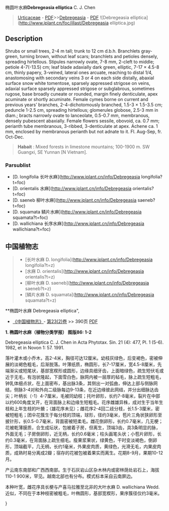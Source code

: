 椭圆叶水麻**Debregeasia elliptica** C. J. Chen

> [Urticaceae](http://www.iplant.cn/info/Urticaceae?t=foc) - [PDF](http://www.iplant.cn/foc/pdf/Urticaceae.pdf)>>[Debregeasia](http://www.iplant.cn/info/Debregeasia?t=foc) - [PDF](http://www.iplant.cn/foc/pdf/Debregeasia.pdf)
![Debregeasia elliptica](http://www.iplant.cn/foc/illast/Debregeasia elliptica.jpg)

## Description

Shrubs or small trees, 2-4 m tall; trunk to 12 cm d.b.h. Branchlets gray-green, turning brown, without leaf scars; branchlets and petioles densely, spreading hirtellous. Stipules narrowly ovate, 7-8 mm, 2-cleft to middle; petiole 4-7(-13.5) cm; leaf blade adaxially dark green, elliptic, 7-17 × 4.5-8 cm, thinly papery, 3-veined, lateral ones arcuate, reaching to distal 1/4, anastomosing with secondary veins 3 or 4 on each side distally, abaxial surface snow white tomentose, sparsely appressed strigose on veins, adaxial surface sparsely appressed strigose or subglabrous, sometimes rugose, base broadly cuneate or rounded, margin finely denticulate, apex acuminate or shortly acuminate. Female cymes borne on current and previous years’ branches, 2-4-dichotomously branched, 1.5-3 × 1.5-3.5 cm; peduncle 1-2.5 cm, spreading hirtellous; glomerules globose, 2.5-3 mm in diam.; bracts narrowly ovate to lanceolate, 0.5-0.7 mm, membranous, densely pubescent abaxially. Female flowers sessile, obovoid, ca. 0.7 mm; perianth tube membranous, 3-ribbed, 3-denticulate at apex. Achene ca. 1 mm, enclosed by membranous perianth but not adnate to it. Fl. Aug-Sep, fr. Oct-Dec.

> **Habait** : 
> Mixed forests in limestone mountains; 100-1900 m. SW Guangxi, SE Yunnan [N Vietnam].

### Parsublist

* [D.  longifolia  长叶水麻](http://www.iplant.cn/info/Debregeasia longifolia?t=foc)
* [D.  orientalis  水麻](http://www.iplant.cn/info/Debregeasia orientalis?t=foc)
* [D.  saeneb  柳叶水麻](http://www.iplant.cn/info/Debregeasia saeneb?t=foc)
* [D.  squamata  鳞片水麻](http://www.iplant.cn/info/Debregeasia squamata?t=foc)
* [D.  wallichiana  长序水麻](http://www.iplant.cn/info/Debregeasia wallichiana?t=foc)

## 中国植物志

> * [长叶水麻  D.  longifolia](http://www.iplant.cn/info/Debregeasia longifolia?t=z)
> * [水麻  D.  orientalis](http://www.iplant.cn/info/Debregeasia orientalis?t=z)
> * [柳叶水麻  D.  saeneb](http://www.iplant.cn/info/Debregeasia saeneb?t=z)
> * [鳞片水麻  D.  squamata](http://www.iplant.cn/info/Debregeasia squamata?t=z)

**椭圆叶水麻 Debregeasia elliptica",

* [《中国植物志》](http://www.iplant.cn/frps)- [第23(2)卷](http://www.iplant.cn/frps/vol/23(2)) >> 390页 [PDF](http://www.iplant.cn/frps/pdf/23(2)/390.pdf)

**1. 椭圆叶水麻（植物分类学报） 图版86: 1-2**

Debregeasia elliptica C. J. Chen in Acta Phytotax. Sin. 21 (4): 477, Pl. 1 (5-6). 1982, et in Novon 1: 57. 1991.

落叶灌木或小乔木，高2-4米，胸径可达12厘米。幼枝灰绿色，后变褐色，密被伸展的淡褐色粗毛，后渐脱落。叶薄纸质，椭圆形，长7-17厘米，宽4.5-8厘米，先端渐尖或短尾状，基部宽楔形或圆形，边缘具细牙齿，上面暗绿色，疏生短伏毛或近于无毛，有泡状隆起，下面雪白色，脉网内被一层厚的毡毛，脉上疏生短粗毛，钟乳体细点状，在上面密布，基出脉3条，其侧出一对弧曲，伸达上部与侧脉网结，侧脉3-4对和外向二级脉每边9-13条，在近边缘彼此网结，并分出细脉达齿尖；叶柄长（-1）4-7厘米，毛被同幼枝；托叶卵形，长约7-8毫米，裂片在中部以约600角度叉开，在背面脉上和边缘生短粗毛。花序雌雄异株，成对生于当年生枝和上年生枝的叶腋；（雄花序未见）；雌花序2-4回二歧分枝，长1.5-3厘米，密被短粗毛；团伞花簇生于每分枝的顶端，球形，径约3毫米，苞片三角状狭卵形至披针形，长0.5-0.7毫米，背面密被短柔毛。雌花倒卵形，长约0.7毫米，几无梗；花被乾薄膜质，合生成坛状，包被着子房，但离生，顶端3齿，具3条明显的脉，外面无毛；子房倒卵形，近无柄，长约0.6毫米；柱头画笔头状；小苞片卵形，长约0.3毫米，在背面脉上疏生细毛。瘦果浆果状，绿黄色，干时变淡褐色，倒卵形，顶端截平，几无柄，长约1毫米，外果皮肉质，黄绿色，光滑无毛，内果皮肉质，成熟时易分离成2瓣；宿存的花被包被着果实而离生。花期8-9月，果期10-12月。

产云南东南部和广西西南部。生于石灰岩山区杂木林内或密林荫处岩石上，海拔110-1 900米，罕见。越南北部也有分布。模式标本采自云南屏边。

本种叶宽，雌花序具长梗与产喜马拉雅至北非的大叶水麻 D. wallichiana Wedd. 近似，不同在于本种枝密被粗毛，叶椭圆形，基部宽楔形，果序簇径仅约3毫米。

}